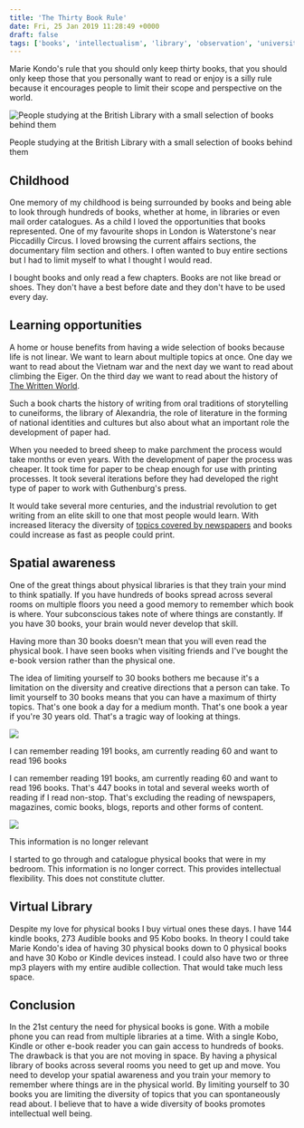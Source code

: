 ```yaml
---
title: 'The Thirty Book Rule'
date: Fri, 25 Jan 2019 11:28:49 +0000
draft: false
tags: ['books', 'intellectualism', 'library', 'observation', 'university']
---
```


Marie Kondo's rule that you should only keep thirty books, that you should only keep those that you personally want to read or enjoy is a silly rule because it encourages people to limit their scope and perspective on the world.

![People studying at the British Library with a small selection of books behind them](https://i2.wp.com/www.main-vision.com/richard/blog/wp-content/uploads/2019/01/P1070083.jpg?fit=1024%2C576&ssl=1)

People studying at the British Library with a small selection of books behind them

Childhood
---------

One memory of my childhood is being surrounded by books and being able to look through hundreds of books, whether at home, in libraries or even mail order catalogues. As a child I loved the opportunities that books represented. One of my favourite shops in London is Waterstone's near Piccadilly Circus. I loved browsing the current affairs sections, the documentary film section and others. I often wanted to buy entire sections but I had to limit myself to what I thought I would read.

I bought books and only read a few chapters. Books are not like bread or shoes. They don't have a best before date and they don't have to be used every day.

Learning opportunities
----------------------

A home or house benefits from having a wide selection of books because life is not linear. We want to learn about multiple topics at once. One day we want to read about the Vietnam war and the next day we want to read about climbing the Eiger. On the third day we want to read about the history of [The Written World](https://www.goodreads.com/book/show/34939678-the-written-world).

Such a book charts the history of writing from oral traditions of storytelling to cuneiforms, the library of Alexandria, the role of literature in the forming of national identities and cultures but also about what an important role the development of paper had.

When you needed to breed sheep to make parchment the process would take months or even years. With the development of paper the process was cheaper. It took time for paper to be cheap enough for use with printing processes. It took several iterations before they had developed the right type of paper to work with Guthenburg's press.

It would take several more centuries, and the industrial revolution to get writing from an elite skill to one that most people would learn. With increased literacy the diversity of [topics covered by newspapers](https://www.rts.ch/play/radio/histoire-vivante/audio/histoire-de-la-presse-anglo-saxonne-15?id=10106123) and books could increase as fast as people could print.

Spatial awareness
-----------------

One of the great things about physical libraries is that they train your mind to think spatially. If you have hundreds of books spread across several rooms on multiple floors you need a good memory to remember which book is where. Your subconscious takes note of where things are constantly. If you have 30 books, your brain would never develop that skill.

Having more than 30 books doesn't mean that you will even read the physical book. I have seen books when visiting friends and I've bought the e-book version rather than the physical one.

The idea of limiting yourself to 30 books bothers me because it's a limitation on the diversity and creative directions that a person can take. To limit yourself to 30 books means that you can have a maximum of thirty topics. That's one book a day for a medium month. That's one book a year if you're 30 years old. That's a tragic way of looking at things.

![](https://www.main-vision.com/richard/blog/wp-content/uploads/2019/01/Screenshot-2019-01-25-at-12.01.42.png)

I can remember reading 191 books, am currently reading 60 and want to read 196 books

I can remember reading 191 books, am currently reading 60 and want to read 196 books. That's 447 books in total and several weeks worth of reading if I read non-stop. That's excluding the reading of newspapers, magazines, comic books, blogs, reports and other forms of content.

![](https://www.main-vision.com/richard/blog/wp-content/uploads/2019/01/Screenshot-2019-01-25-at-12.01.58.png)

This information is no longer relevant

I started to go through and catalogue physical books that were in my bedroom. This information is no longer correct. This provides intellectual flexibility. This does not constitute clutter.

Virtual Library
---------------

Despite my love for physical books I buy virtual ones these days. I have 144 kindle books, 273 Audible books and 95 Kobo books. In theory I could take Marie Kondo's idea of having 30 physical books down to 0 physical books and have 30 Kobo or Kindle devices instead. I could also have two or three mp3 players with my entire audible collection. That would take much less space.

Conclusion
----------

In the 21st century the need for physical books is gone. With a mobile phone you can read from multiple libraries at a time. With a single Kobo, Kindle or other e-book reader you can gain access to hundreds of books. The drawback is that you are not moving in space. By having a physical library of books across several rooms you need to get up and move. You need to develop your spatial awareness and you train your memory to remember where things are in the physical world. By limiting yourself to 30 books you are limiting the diversity of topics that you can spontaneously read about. I believe that to have a wide diversity of books promotes intellectual well being.